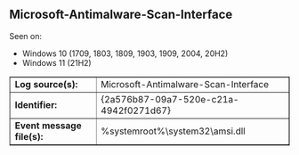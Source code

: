 ## Microsoft-Antimalware-Scan-Interface

Seen on:
* Windows 10 (1709, 1803, 1809, 1903, 1909, 2004, 20H2)
* Windows 11 (21H2)

<table border="1" class="docutils">
  <tbody>
    <tr>
      <td><b>Log source(s):</b></td>
      <td>Microsoft-Antimalware-Scan-Interface</td>
    </tr>
    <tr>
      <td><b>Identifier:</b></td>
      <td>{2a576b87-09a7-520e-c21a-4942f0271d67}</td>
    </tr>
    <tr>
      <td><b>Event message file(s):</b></td>
      <td>%systemroot%\system32\amsi.dll</td>
    </tr>
  </tbody>
</table>

&nbsp;

